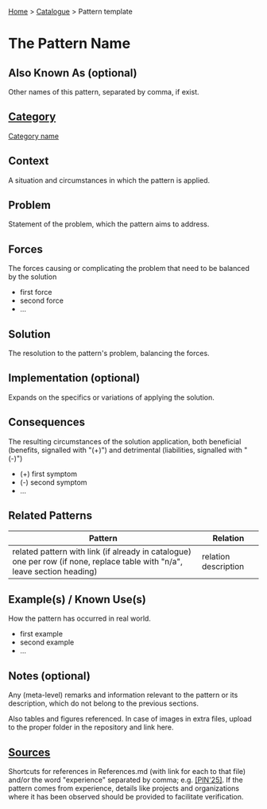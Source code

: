 [Home](../README.md) > [Catalogue](../Patterns_catalogue.md) > Pattern template


# The Pattern Name

## Also Known As (optional)

Other names of this pattern, separated by comma, if exist.

## [Category](categories/categories.md)

[Category name](categories/Category_file.md)

## Context

A situation and circumstances in which the pattern is applied.

## Problem

Statement of the problem, which the pattern aims to address.

## Forces

The forces causing or complicating the problem that need to be balanced by the solution

 - first force
 - second force
 - ...

## Solution

The resolution to the pattern's problem, balancing the forces.

## Implementation (optional) 

Expands on the specifics or variations of applying the solution.

## Consequences

The resulting circumstances of the solution application, both beneficial (benefits, signalled with "(+)") and detrimental (liabilities, signalled with "(-)")

 - (+) first symptom
 - (-) second symptom
 - ...

## Related Patterns

|Pattern  | Relation |
|--|--|
| related pattern with link (if already in catalogue) one per row (if none, replace table with "n/a", leave section heading) | relation description |

 
## Example(s) / Known Use(s)

How the pattern has occurred in real world.

 - first example
 - second example
 - ...

## Notes (optional) 

Any (meta-level) remarks and information relevant to the pattern or its description, which do not belong to the previous sections.

Also tables and figures referenced. In case of images in extra files, upload to the proper folder in the repository and link here.

## [Sources](../References.md)

Shortcuts for references in References.md (with link for each to that file) and/or the word "experience" separated by comma; e.g. [[PIN'25]](publications/pin25/pin25.md).  If the pattern comes from experience, details like projects and organizations where it has been observed should be provided to facilitate verification.
